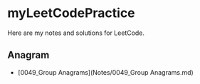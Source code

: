 # myLeetCodePractice

Here are my notes and solutions for LeetCode.

## Anagram 
- [0049_Group Anagrams](Notes/0049_Group Anagrams.md)
